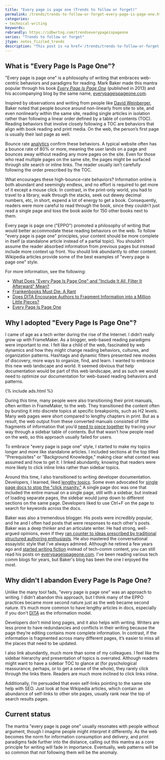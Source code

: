 ```yaml
---
title: "Every page is page one (Trends to follow or forget)"
permalink: /trends/trends-to-follow-or-forget-every-page-is-page-one.html
categories:
- technical-writing
keywords:
rebrandly: https://idbwrtng.com/trendseverypageispageone
series: "Trends to follow or forget"
jtype: notes_fizzled_trends
description: "This post is <a href='/trends/trends-to-follow-or-forget-intro.html'>part of a series</a> that explores trends that I've either followed or forgotten, and why. The overall goal is to better understand the reasons that drive trend adoption or abandonment in my personal career. This post focuses on \"every page is page one.\""
---
```


## What is "Every Page Is Page One"?

"Every page is page one" is a philosophy of writing that embraces web-centric behaviors and paradigms for reading. Mark Baker made this mantra popular through his book [*Every Page Is Page One*](http://xmlpress.net/publications/eppo/) (published in 2013) and his accompanying blog by the same name, [everypageispageone.com](https://everypageispageone.com).

Inspired by observations and writing from people like [David Weinberger](https://www.amazon.com/Too-Big-Know-Rethinking-Everywhere/dp/0465021425), Baker noted that people bounce around non-linearly from site to site, and even nonlinearly within the same site, reading single articles in isolation rather than following a linear order defined by a table of contents (TOC). Reading behaviors that involve closely following a TOC are behaviors that align with book reading and print media. On the web, the person’s first page is usually their last page as well.

Bounce rate [analytics](/analytics/#analytics-breakdown) confirm these behaviors. A typical website often has a bounce rate of 80% or more, meaning the user lands on a page and bounces away without reading any more pages on the site. Even for those who read multiple pages on the same site, the pages might be surfaced through site search or inline links. The reader usually isn’t carefully following the order prescribed by the TOC.

What encourages these high-bounce-rate behaviors? Information online is both abundant and seemingly endless, and no effort is required to get more of it except a mouse click. In contrast, in the print-only world, you had to travel to a library, walk through the stacks, seek out dewey decimal numbers, etc, in short, expend a lot of energy to get a book. Consequently, readers were more careful to read through the book, since they couldn’t just read a single page and toss the book aside for 150 other books next to them.

Every page is page one ("EPPO") promoted a philosophy of writing that would better accommodate these reading behaviors on the web. To follow "every page is page one" principles, your content should be more complete in itself (a standalone article instead of a partial topic). You shouldn't assume the reader absorbed information from previous pages but  instead include more context up front. You should link abundantly to other content. Wikipedia articles provide some of the best examples of "every page is page one" style.

For more information, see the following:

* [What Does "Every Page Is Page One" and "Include It All, Filter It Afterward" Mean?](/2012/12/04/what-does-every-page-is-page-one-and-include-it-all-filter-it-afterward-mean/)
* [Frankenbooks Must Die: A Rant](https://everypageispageone.com/2012/02/24/frankenbooks-must-die-a-rant/)
* [Does DITA Encourage Authors to Fragment Information into a Million Little Pieces?](/2013/04/22/does-dita-encourage-authors-to-fragment-information-into-a-million-little-pieces/)
* [Every Page Is Page One](http://xmlpress.net/publications/eppo/)

## Why I adopted "Every Page Is Page One"?

I came of age as a tech writer during the rise of the Internet. I didn’t really grow up with FrameMaker. As a blogger, web-based reading paradigms were important to me. I felt like a child of the web, fascinated by web dynamics and how they might change reading behaviors, cultures, and organization patterns. Hashtags and dynamic filters presented new modes of discovery, more ways to organize, find, and learn. I wanted to embrace this new web landscape and world. It seemed obvious that help documentation would be part of this web landscape, and as such we would need to optimize our documentation for web-based reading behaviors and patterns.

{% include ads.html %}

During this time, many people were also transitioning their print manuals, often written in FrameMaker, to the web. They transitioned the content often by bursting it into discrete topics at specific breakpoints, such as H2 levels. Many web pages were short compared to lengthy chapters in print. But as a result, the web output from these converted manuals consisted of little fragments of information that you’d [need to piece together](/2011/04/27/topic-chunking-and-the-broken-clock/) by tracing your way through a sidebar table of contents. But that wasn’t how people read on the web, so this approach usually failed for users.

To embrace "every page is page one" style, I started to make my topics longer and more like standalone articles. I included sections at the top titled "Prerequisites" or "Background Knowledge," making clear what context was assumed and how to get it. I linked abundantly, knowing that readers were more likely to click inline links rather than sidebar topics.

Around this time, I also transitioned to writing developer documentation. Developers, I learned, liked [lengthy topics](https://idratherbewriting.com/learnapidoc/pubapis_design_patterns.html#longish_pages). Some even advocated for [single page docs to stop the "click insanity."](https://www.youtube.com/watch?v=rXcdTYuxwys) A single page doc was one that included the entire manual on a single page, still with a sidebar, but instead of loading separate pages, the sidebar would jump down to different sections on the same page. Developers liked to use Ctrl+F on the page to search for keywords across the docs.

Baker was also a tremendous blogger. His posts were incredibly popular, and he and I often had posts that were responses to each other's posts. Baker was a deep thinker and an articulate writer. He had strong, well-argued opinions, even if they [ran counter to ideas prescribed by traditional structured authoring enthusiasts](https://everypageispageone.com/2012/07/28/the-tyranny-of-the-terrible-troika-rethinking-concept-task-and-reference/). He also mastered the conversational essayistic style that I've always admired. Although he retired a few years ago and [started writing fiction](https://gmbaker.net/i-am-serializing-a-novel-on-substack/) instead of tech-comm content, you can still read his posts on [everypageispageone.com](https://everypageispageone.com). I've been reading various tech comm blogs for years, but Baker's blog has been the one I enjoyed the most.

## Why didn't I abandon Every Page Is Page One?

Unlike the many tool fads, "every page is page one" was an approach to writing. I didn’t abandon this approach, but I think many of the EPPO practices became more second nature just as the web became second nature. It’s much more common to have lengthy articles in docs, especially if you don't [DITA](/trends/trends-to-follow-or-forget-dita.html) as the information model.

Developers don’t mind long pages, and it also helps with writing. Writers are less prone to have redundancies and conflicts in their writing because the page they’re editing contains more complete information. In contrast, if the information is fragmented across many different pages, it’s easier to miss all the places that need to be updated.

I also link abundantly, much more than some of my colleagues. I feel like the sidebar hierarchy and presentation of topics is overrated. Although readers might want to have a sidebar TOC to glance at (for pyschological reassurance, perhaps, or to get a sense of the whole), they rarely click through the links there. Readers are much more inclined to click links inline.

Additionally, I’m persuaded that even self-links pointing to the same site help with SEO. Just look at how Wikipedia articles, which contain an abundance of self-links to other site pages, usually rank near the top of search results pages.

## Current status

The mantra "every page is page one" usually resonates with people without argument, though I imagine people might interpret it differently. As the web becomes the norm for information consumption and delivery, and print paradigms fade further into the distance, calling out this mantra as a core principle for writing will fade in importance. Eventually, web patterns will be so common that _not_ following them will be the anomaly.
